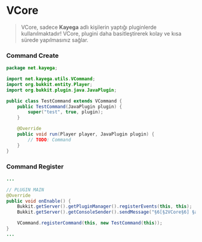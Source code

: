 # VCore
> VCore, sadece **Kayega** adlı kişilerin yaptığı pluginlerde kullanılmaktadır!
> VCore, plugini daha basitleştirerek kolay ve kısa sürede yapılmasınız sağlar.

### Command Create
```java
package net.kayega;

import net.kayega.utils.VCommand;
import org.bukkit.entity.Player;
import org.bukkit.plugin.java.JavaPlugin;

public class TestCommand extends VCommand {
    public TestCommand(JavaPlugin plugin) {
        super("test", true, plugin);
    }

    @Override
    public void run(Player player, JavaPlugin plugin) {
        // TODO: Command
    }
}
```
### Command Register
```java
...

// PLUGIN MAIN
@Override
public void onEnable() {
    Bukkit.getServer().getPluginManager().registerEvents(this, this);
    Bukkit.getServer().getConsoleSender().sendMessage("§6[§2VCore§6] §aVCore is activated!");

    VCommand.registerCommand(this, new TestCommand(this));
}
...
```

